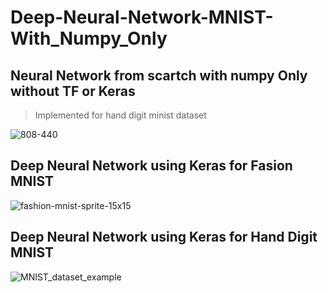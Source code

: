 # Deep-Neural-Network-MNIST-With_Numpy_Only

## Neural Network from scartch with numpy Only without TF or Keras
> Implemented for hand digit minist dataset

![808-440](https://github.com/user-attachments/assets/596fa30f-9ea6-4b66-be2a-d79af184cba0)





## Deep Neural Network using Keras for Fasion MNIST
![fashion-mnist-sprite-15x15](https://github.com/user-attachments/assets/23024c8f-9a4a-44f7-aef5-d556fb5913d6)



## Deep Neural Network using Keras for Hand Digit MNIST
![MNIST_dataset_example](https://github.com/user-attachments/assets/468ce2e2-6b35-4b3f-95fc-ddda0a058013)
